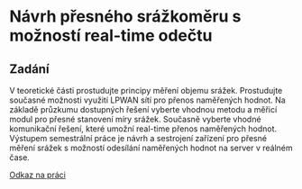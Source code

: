 # Návrh přesného srážkoměru s možností real-time odečtu

## Zadání
V teoretické části prostudujte principy měření objemu srážek. Prostudujte současné možnosti využití LPWAN sítí pro přenos naměřených hodnot. Na základě průzkumu dostupných řešení vyberte vhodnou metodu a měřicí modul pro přesné stanovení míry srážek. Současně vyberte vhodné komunikační řešení, které umožní real-time přenos naměřených hodnot. Výstupem semestrální práce je návrh a sestrojení zařízení pro přesné měření srážek s možností odesílání naměřených hodnot na server v reálném čase.

[Odkaz na práci](https://www.vut.cz/studenti/zav-prace/detail/151055 "Záverečné práce na VUT")
